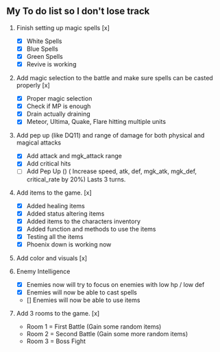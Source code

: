 ## My To do list so I don't lose track

1. Finish setting up magic spells [x]
   - [x] White Spells 
   - [x] Blue Spells
   - [x] Green Spells
   - [x] Revive is working

2. Add magic selection to the battle and make sure spells can be casted properly [x]
   - [x] Proper magic selection
   - [x] Check if MP is enough
   - [x] Drain actually draining 
   - [x] Meteor, Ultima, Quake, Flare hitting multiple units

3. Add pep up (like DQ11) and range of damage for both physical and magical attacks
   - [x] Add attack and mgk_attack range
   - [x] Add critical hits
   - [ ] Add Pep Up () ( Increase speed, atk, def, mgk_atk, mgk_def, critical_rate by 20%) Lasts 3 turns.

4. Add items to the game. [x]
   - [x] Added healing items
   - [x] Added status altering items
   - [x] Added items to the characters inventory
   - [x] Added function and methods to use the items
   - [x] Testing all the items
   - [x] Phoenix down is working now

5. Add color and visuals [x]

6. Enemy Intelligence
   - [x] Enemies now will try to focus on enemies with low hp / low def
   - [x] Enemies will now be able to cast spells
   - [] Enemies will now be able to use items

7. Add 3 rooms to the game. [x]
   * Room 1 = First Battle (Gain some random items)
   * Room 2 = Second Battle (Gain some more random items)
   * Room 3 = Boss Fight